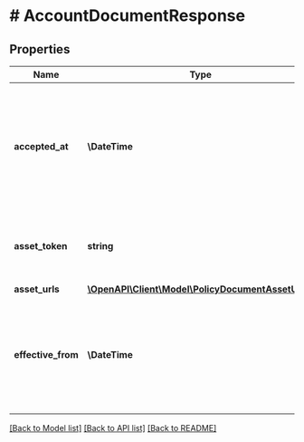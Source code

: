 # # AccountDocumentResponse

## Properties

Name | Type | Description | Notes
------------ | ------------- | ------------- | -------------
**accepted_at** | **\DateTime** | Date and time when the user accepted the document on Marqeta&#39;s credit platform, in UTC. | [optional]
**asset_token** | **string** | Unique identifier of the document on a credit account. | [optional]
**asset_urls** | [**\OpenAPI\Client\Model\PolicyDocumentAssetURLs**](PolicyDocumentAssetURLs.md) |  | [optional]
**effective_from** | **\DateTime** | Date and time when the document goes into effect on Marqeta&#39;s credit platform, in UTC. | [optional]

[[Back to Model list]](../../README.md#models) [[Back to API list]](../../README.md#endpoints) [[Back to README]](../../README.md)
